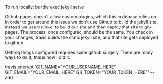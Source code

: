 To run locally: bundle exec jekyll serve

Github pages doesn't allow custom plugins, which this codebase relies on. In order to get around this issue we don't use Github to build the jekyll site, instead we use travis-ci to build our site and then deploy that site to gh-pages. The process, once configured, should be the same. You check in your changes, travis builds the static jekyll site, and that site gets deployed to github. 

Getting things configured requires some github surgery. There are many ways to do it, this is how I did it. 

travis encrypt 'GIT_NAME="YOUR_USERNAME_HERE" GIT_EMAIL="YOUR_EMAIL_HERE" GH_TOKEN="YOUR_TOKEN_HERE"' --add